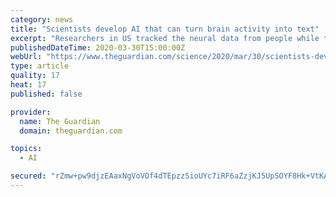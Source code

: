 ```yaml
---
category: news
title: "Scientists develop AI that can turn brain activity into text"
excerpt: "Researchers in US tracked the neural data from people while they were speaking"
publishedDateTime: 2020-03-30T15:00:00Z
webUrl: "https://www.theguardian.com/science/2020/mar/30/scientists-develop-ai-that-can-turn-brain-activity-into-text"
type: article
quality: 17
heat: 17
published: false

provider:
  name: The Guardian
  domain: theguardian.com

topics:
  - AI

secured: "rZmw+pw9djzEAaxNgVoVOf4dTEpzzSioUYc7iRF6aZzjKJ5UpSOYF8Hk+VtKAGsqWratNcpA8VfHDy31cwym4oOvh+rsId29jb7TxuNbTmFn3gCmN+4bVUBPr/hXlEQQuw5Djr1zRv2wESb0jd1ug8G2ou1OoSUFfMvhFzc3fS8Y77pMx1D67AFPANnJg+tNtJxUUoLrqJ+gX+E6yXJDpqC1ZbQgCdgFciYErrK2CFx1zWUPPbJgbG+NnCDvzXBKFIuPGeVzv3L95GyYOofxDWP30O49Vk9Z17EG13HZ/kjDnY4nuQ/Q26sLGr5Q0PmH6ntAu2qSvCYTZ7NKHRfRmPz/4ZGV++jOwygja7zeCa0tl8IbcYfURgDmDFFS9a933V0np09YDiwHaddFJhoc34zenhcYMLVnCd08xIpwf8wk0q5SBZgecDQwlFVpiM88i7awTrtKxZZ9MIWej4EE/JqWigpOvwdq2diiLqCFyvI=;L6+MA3JJhWm9cMIKhzEmoA=="
---
```


